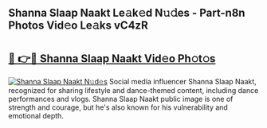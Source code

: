 ## Shanna Slaap Naakt Le𝚊k𝚎d N𝚞𝚍es - Part-n8n Photos Vid𝚎o Le𝚊ks vC4zR

# <h2><a href="http://fb8rur.evod.top/?m=Shanna+Slaap+Naakt">🔗 👉🔴 Shanna Slaap Naakt Vid𝚎o Ph𝚘t𝚘s</a></h2>

[![Shanna Slaap Naakt N𝚞d𝚎s](https://i.imgur.com/8V9OHl7.gif)](http://fb8rur.evod.top/?m=Shanna+Slaap+Naakt)
Social media influencer Shanna Slaap Naakt, recognized for sharing lifestyle and dance-themed content, including dance performances and vlogs. Shanna Slaap Naakt public image is one of strength and courage, but he's also known for his vulnerability and emotional depth. 
